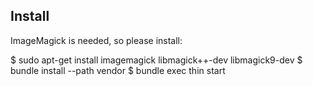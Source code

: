 
## Install

ImageMagick is needed, so please install:

$ sudo apt-get install imagemagick libmagick++-dev libmagick9-dev
$ bundle install --path vendor
$ bundle exec thin start
